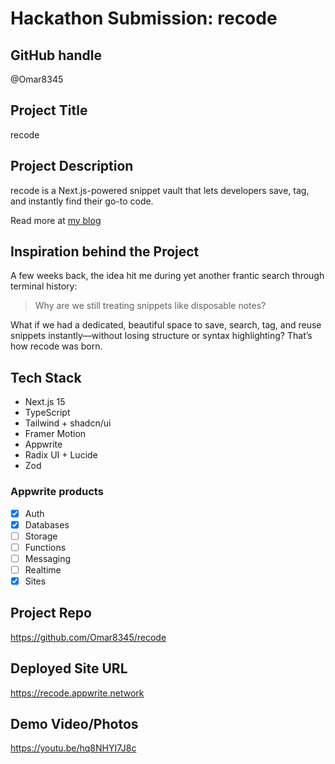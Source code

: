 # Hackathon Submission: recode

## GitHub handle

@Omar8345

## Project Title

recode

## Project Description    

recode is a Next.js-powered snippet vault that lets developers save, tag, and instantly find their go-to code.

Read more at [my blog](https://omarcodes.io/recode)

## Inspiration behind the Project  

A few weeks back, the idea hit me during yet another frantic search through terminal history:

> Why are we still treating snippets like disposable notes?

What if we had a dedicated, beautiful space to save, search, tag, and reuse snippets instantly—without losing structure or syntax highlighting? That’s how recode was born.

## Tech Stack    

- Next.js 15
- TypeScript
- Tailwind + shadcn/ui
- Framer Motion
- Appwrite
- Radix UI + Lucide
- Zod

### Appwrite products

- [x] Auth
- [x] Databases
- [ ] Storage
- [ ] Functions
- [ ] Messaging
- [ ] Realtime
- [x] Sites

## Project Repo  

https://github.com/Omar8345/recode

## Deployed Site URL

https://recode.appwrite.network

## Demo Video/Photos  

https://youtu.be/hq8NHYI7J8c

